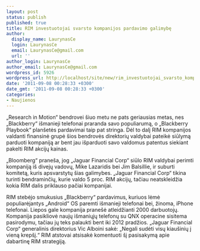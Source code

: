 ```yaml
---
layout: post
status: publish
published: true
title: RIM investuotojai svarsto kompanijos pardavimo galimybę
author:
  display_name: LaurynasCe
  login: LaurynasCe
  email: LaurynasCe@gmail.com
  url: ''
author_login: LaurynasCe
author_email: LaurynasCe@gmail.com
wordpress_id: 5926
wordpress_url: http://localhost/site/new/rim_investuotojai_svarsto_kompanijos_pardavimo_galimybe/
date: '2011-09-08 00:28:33 +0300'
date_gmt: '2011-09-08 00:28:33 +0300'
categories:
- Naujienos
---
```

<p>„Research in Motion“ bendrovei šiuo metu ne pats geriausias metas, nes „Blackberry“ išmanieji telefonai praranda savo populiarumą, o „Blackberry Playbook“ planšetės pardavimai taip pat stringa. Dėl to dalį RIM kompanijos valdanti finansinė grupė šios bendrovės direktorių valdybai pateikė siūlymą parduoti kompaniją ar bent jau išparduoti savo valdomus patentus siekiant pakelti RIM akcijų kainas.</p>
<p>„Bloomberg“ praneša, jog „Jaguar Financial Corp“ siūlo RIM valdybai perimti kompaniją iš divejų vadovų, Mike Lazaridis bei Jim Balsillie, ir suburti komitetą, kuris apsvarstytų šias galimybes. „Jaguar Financial Corp“ tikina turinti bendraminčių, kurie valdo 5 proc. RIM akcijų, tačiau neatskleidžia kokia RIM dalis priklauso pačiai kompanijai.</p>
<p>RIM stebėjo smukusius „Blackberry“ pardavimus, kuriuos lėmė populiarėjantys „Android“ OS paremti išmanieji telefonai bei, žinoma, iPhone telefonai. Liepos gale kompanija pranešė atleidžianti 2000 darbuotojų. Kompanija pasikliovė naujų išmaniųjų telefonų su QNX operacine sisitema pasirodymu, tačiau jų teks palaukti bent iki 2012 pradžios. „Jaguar Financial Corp“ generalinis direktorius Vic Alboini sakė: „Negali sudėti visų kiaušinių į vieną krepšį.“ RIM atstovai atsisakė komentuoti šį pasisakymą apie dabartinę RIM strategiją.</p>
